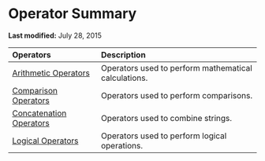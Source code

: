 
# Operator Summary

 **Last modified:** July 28, 2015




|**Operators**|**Description**|
|:-----|:-----|
| [Arithmetic Operators](9c13a41b-8572-d018-c732-07a5fcca4d5a.md)|Operators used to perform mathematical calculations.|
| [Comparison Operators](9c254e88-5641-ea7d-b99a-cb614c3095a7.md)|Operators used to perform comparisons.|
| [Concatenation Operators](00d31f2e-9609-90bc-a0e4-d221d642efbe.md)|Operators used to combine strings.|
| [Logical Operators](50141d72-0bb9-864c-38bd-06a3c5106a0e.md)|Operators used to perform logical operations.|
